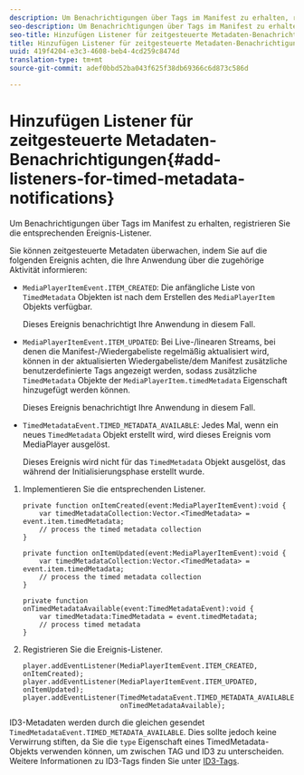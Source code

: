 ```yaml
---
description: Um Benachrichtigungen über Tags im Manifest zu erhalten, registrieren Sie die entsprechenden Ereignis-Listener.
seo-description: Um Benachrichtigungen über Tags im Manifest zu erhalten, registrieren Sie die entsprechenden Ereignis-Listener.
seo-title: Hinzufügen Listener für zeitgesteuerte Metadaten-Benachrichtigungen
title: Hinzufügen Listener für zeitgesteuerte Metadaten-Benachrichtigungen
uuid: 419f4204-e3c3-4608-beb4-4cd259c8474d
translation-type: tm+mt
source-git-commit: adef0bbd52ba043f625f38db69366c6d873c586d

---
```



# Hinzufügen Listener für zeitgesteuerte Metadaten-Benachrichtigungen{#add-listeners-for-timed-metadata-notifications}

Um Benachrichtigungen über Tags im Manifest zu erhalten, registrieren Sie die entsprechenden Ereignis-Listener.

Sie können zeitgesteuerte Metadaten überwachen, indem Sie auf die folgenden Ereignis achten, die Ihre Anwendung über die zugehörige Aktivität informieren:

* `MediaPlayerItemEvent.ITEM_CREATED`: Die anfängliche Liste von `TimedMetadata` Objekten ist nach dem Erstellen des `MediaPlayerItem` Objekts verfügbar.

   Dieses Ereignis benachrichtigt Ihre Anwendung in diesem Fall.

* `MediaPlayerItemEvent.ITEM_UPDATED`: Bei Live-/linearen Streams, bei denen die Manifest-/Wiedergabeliste regelmäßig aktualisiert wird, können in der aktualisierten Wiedergabeliste/dem Manifest zusätzliche benutzerdefinierte Tags angezeigt werden, sodass zusätzliche `TimedMetadata` Objekte der `MediaPlayerItem.timedMetadata` Eigenschaft hinzugefügt werden können.

   Dieses Ereignis benachrichtigt Ihre Anwendung in diesem Fall.

* `TimedMetadataEvent.TIMED_METADATA_AVAILABLE`: Jedes Mal, wenn ein neues `TimedMetadata` Objekt erstellt wird, wird dieses Ereignis vom MediaPlayer ausgelöst.

   Dieses Ereignis wird nicht für das `TimedMetadata` Objekt ausgelöst, das während der Initialisierungsphase erstellt wurde.

1. Implementieren Sie die entsprechenden Listener.

   ```
   private function onItemCreated(event:MediaPlayerItemEvent):void { 
       var timedMetadataCollection:Vector.<TimedMetadata> = event.item.timedMetadata; 
       // process the timed metadata collection 
   } 
   
   private function onItemUpdated(event:MediaPlayerItemEvent):void { 
       var timedMetadataCollection:Vector.<TimedMetadata> = event.item.timedMetadata; 
       // process the timed metadata collection 
   } 
   
   private function onTimedMetadataAvailable(event:TimedMetadataEvent):void { 
       var timedMetadata:TimedMetadata = event.timedMetadata; 
       // process timed metadata 
   }
   ```

1. Registrieren Sie die Ereignis-Listener.

   ```
   player.addEventListener(MediaPlayerItemEvent.ITEM_CREATED, onItemCreated); 
   player.addEventListener(MediaPlayerItemEvent.ITEM_UPDATED, onItemUpdated); 
   player.addEventListener(TimedMetadataEvent.TIMED_METADATA_AVAILABLE,  
                           onTimedMetadataAvailable);
   ```

ID3-Metadaten werden durch die gleichen gesendet `TimedMetadataEvent.TIMED_METADATA_AVAILABLE`. Dies sollte jedoch keine Verwirrung stiften, da Sie die `type` Eigenschaft eines TimedMetadata-Objekts verwenden können, um zwischen TAG und ID3 zu unterscheiden. Weitere Informationen zu ID3-Tags finden Sie unter [ID3-Tags](../../../tvsdk-1.4-for-desktop-hls/r-psdk-dhls-1.4-notification-system/notification-system/t-psdk-dhls-1.4-id3-metadata-retrieve.md).